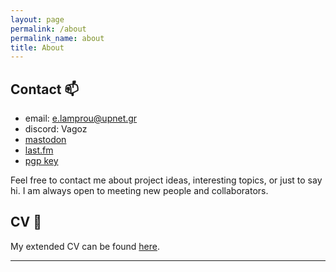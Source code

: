 ```yaml
---
layout: page
permalink: /about
permalink_name: about 
title: About
---
```


## Contact :mailbox:

* email: [e.lamprou@upnet.gr](mailto:e.lamprou@upnet.gr)
* discord: Vagoz
* [mastodon](https://mastodon.social/@vagozino)
* [last.fm](https://www.last.fm/user/Vagozino)
* [pgp key](/assets/txt/vagos.key)

Feel free to contact me about project ideas, interesting topics, or just to say hi.
I am always open to meeting new people and collaborators.

## CV :page_facing_up:

My extended CV can be found [here](/assets/pdf/cv.pdf).

---
